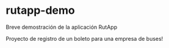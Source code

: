 # rutapp-demo
Breve demostración de la aplicación RutApp

Proyecto de registro de un boleto para una empresa de buses!
